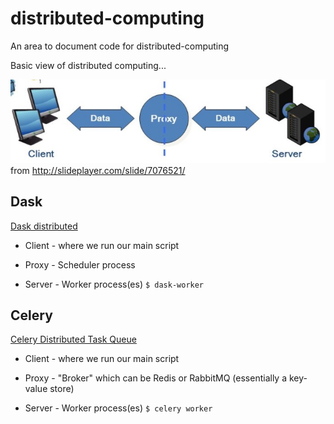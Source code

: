 # distributed-computing
An area to document code for distributed-computing

Basic view of distributed computing...

![](https://raw.githubusercontent.com/brechmos-stsci/distributed-computing/master/images/distributed.jpeg)
from http://slideplayer.com/slide/7076521/

## Dask

[Dask distributed](https://distributed.readthedocs.io/en/latest/quickstart.html)

* Client - where we run our main script

* Proxy - Scheduler process

* Server - Worker process(es) `$ dask-worker`

## Celery

[Celery Distributed Task Queue](http://www.celeryproject.org)

* Client - where we run our main script

* Proxy - "Broker" which can be Redis or RabbitMQ (essentially a key-value store)

* Server - Worker process(es) `$ celery worker`
